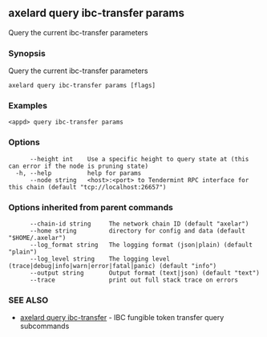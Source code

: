 ## axelard query ibc-transfer params

Query the current ibc-transfer parameters

### Synopsis

Query the current ibc-transfer parameters

```
axelard query ibc-transfer params [flags]
```

### Examples

```
<appd> query ibc-transfer params
```

### Options

```
      --height int    Use a specific height to query state at (this can error if the node is pruning state)
  -h, --help          help for params
      --node string   <host>:<port> to Tendermint RPC interface for this chain (default "tcp://localhost:26657")
```

### Options inherited from parent commands

```
      --chain-id string     The network chain ID (default "axelar")
      --home string         directory for config and data (default "$HOME/.axelar")
      --log_format string   The logging format (json|plain) (default "plain")
      --log_level string    The logging level (trace|debug|info|warn|error|fatal|panic) (default "info")
      --output string       Output format (text|json) (default "text")
      --trace               print out full stack trace on errors
```

### SEE ALSO

* [axelard query ibc-transfer](axelard_query_ibc-transfer.md)	 - IBC fungible token transfer query subcommands


